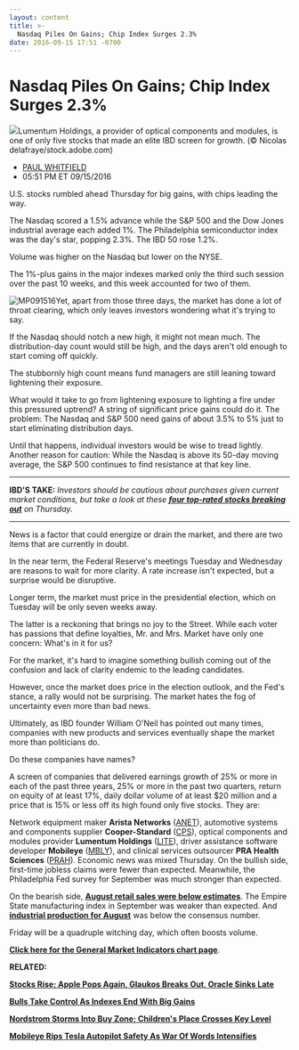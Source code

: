 ```yaml
---
layout: content
title: >-
  Nasdaq Piles On Gains; Chip Index Surges 2.3%
date: 2016-09-15 17:51 -0700
---
```



Nasdaq Piles On Gains; Chip Index Surges 2.3%
==============================================


![](https://www.investors.com/wp-content/uploads/2016/09/BIGPIC-091516-adobe.jpg)Lumentum Holdings, a provider of optical components and modules, is one of only five stocks that made an elite IBD screen for growth. (© Nicolas delafraye/stock.adobe.com)




* [PAUL WHITFIELD](https://www.investors.com/author/whitfieldp/ "Posts by PAUL WHITFIELD")
* 05:51 PM ET 09/15/2016




U.S. stocks rumbled ahead Thursday for big gains, with chips leading the way.


The Nasdaq scored a 1.5% advance while the S&P 500 and the Dow Jones industrial average each added 1%. The Philadelphia semiconductor index was the day's star, popping 2.3%. The IBD 50 rose 1.2%.


Volume was higher on the Nasdaq but lower on the NYSE.


The 1%-plus gains in the major indexes marked only the third such session over the past 10 weeks, and this week accounted for two of them.


![MP091516](https://www.investors.com/wp-content/uploads/2016/09/MP091516-171x300.jpg)Yet, apart from those three days, the market has done a lot of throat clearing, which only leaves investors wondering what it's trying to say.


If the Nasdaq should notch a new high, it might not mean much. The distribution-day count would still be high, and the days aren't old enough to start coming off quickly.


The stubbornly high count means fund managers are still leaning toward lightening their exposure.


What would it take to go from lightening exposure to lighting a fire under this pressured uptrend? A string of significant price gains could do it. The problem: The Nasdaq and S&P 500 need gains of about 3.5% to 5% just to start eliminating distribution days.


Until that happens, individual investors would be wise to tread lightly. Another reason for caution: While the Nasdaq is above its 50-day moving average, the S&P 500 continues to find resistance at that key line.




---


**IBD'S TAKE:** *Investors should be cautious about purchases given current market conditions, but take a look at these **[four top-rated stocks breaking out](https://www.investors.com/stock-lists/new-highs/apple-supplier-broadcom-tal-education-lead-breakouts/)** on Thursday.*




---


News is a factor that could energize or drain the market, and there are two items that are currently in doubt.


In the near term, the Federal Reserve's meetings Tuesday and Wednesday are reasons to wait for more clarity. A rate increase isn't expected, but a surprise would be disruptive.


Longer term, the market must price in the presidential election, which on Tuesday will be only seven weeks away.


The latter is a reckoning that brings no joy to the Street. While each voter has passions that define loyalties, Mr. and Mrs. Market have only one concern: What's in it for us?


For the market, it's hard to imagine something bullish coming out of the confusion and lack of clarity endemic to the leading candidates.


However, once the market does price in the election outlook, and the Fed's stance, a rally would not be surprising. The market hates the fog of uncertainty even more than bad news.


Ultimately, as IBD founder William O'Neil has pointed out many times, companies with new products and services eventually shape the market more than politicians do.


Do these companies have names?


A screen of companies that delivered earnings growth of 25% or more in each of the past three years, 25% or more in the past two quarters, return on equity of at least 17%, daily dollar volume of at least $20 million and a price that is 15% or less off its high found only five stocks. They are:


Network equipment maker **Arista Networks** ([ANET](https://research.investors.com/quote.aspx?symbol=ANET)), automotive systems and components supplier **Cooper-Standard** ([CPS](https://research.investors.com/quote.aspx?symbol=CPS)), optical components and modules provider **Lumentum Holdings** ([LITE](https://research.investors.com/quote.aspx?symbol=LITE)), driver assistance software developer **Mobileye** ([MBLY](https://research.investors.com/quote.aspx?symbol=MBLY)), and clinical services outsourcer **PRA Health Sciences** ([PRAH](https://research.investors.com/quote.aspx?symbol=PRAH)).
Economic news was mixed Thursday. On the bullish side, first-time jobless claims were fewer than expected. Meanwhile, the Philadelphia Fed survey for September was much stronger than expected.


On the bearish side, **[August retail sales were below estimates](https://www.investors.com/news/economy/august-retail-sales-to-skid-but-look-under-hood/)**. The Empire State manufacturing index in September was weaker than expected. And **[industrial production for August](https://www.investors.com/news/economy/3-key-manufacturing-reports-thursday-what-to-expect/)** was below the consensus number.


Friday will be a quadruple witching day, which often boosts volume.


**[Click here for the General Market Indicators chart page](https://www.investors.com/wp-content/uploads/2016/09/IBD1509152515GMI.pdf)**.


**RELATED:**


[**Stocks Rise; Apple Pops Again, Glaukos Breaks Out, Oracle Sinks Late**](https://www.investors.com/videos/stocks-rise-apple-pops-again-glaukos-breaks-out-oracle-sinks-late/)


[**Bulls Take Control As Indexes End With Big Gains**](https://www.investors.com/market-trend/stock-market-today/bulls-take-control-as-indexes-end-with-big-gains-oracle-falls-late/)


[**Nordstrom Storms Into Buy Zone; Children's Place Crosses Key Level**](https://www.investors.com/news/why-nordstrom-and-childrens-place-shares-merit-watching-today/)


[**Mobileye Rips Tesla Autopilot Safety As War Of Words Intensifies**](https://www.investors.com/news/technology/mobileye-rips-tesla-autopilot-safety-as-war-of-words-intensifies/)




